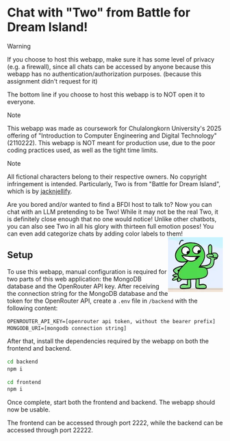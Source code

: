 # Chat with "Two" from Battle for Dream Island!

> [!WARNING]
> If you choose to host this webapp, make sure it has some level of privacy (e.g. a firewall), since all chats can be accessed by anyone because this webapp has no authentication/authorization purposes. (because this assignment didn't request for it)
>  
> The bottom line if you choose to host this webapp is to NOT open it to everyone. 

> [!NOTE]
> This webapp was made as coursework for Chulalongkorn University's 2025 offering of "Introduction to Computer Engineering and Digital Technology" (2110222).
> This webapp is NOT meant for production use, due to the poor coding practices used, as well as the tight time limits.

> [!NOTE]
> All fictional characters belong to their respective owners. No copyright infringement is intended.
> Particularly, Two is from "Battle for Dream Island", which is by [jacknjellify](https://www.youtube.com/@BFDI).

Are you bored and/or wanted to find a BFDI host to talk to? 
Now you can chat with an LLM pretending to be Two! 
While it may not be the real Two, it is definitely close enough that no one would notice! 
Unlike other chatbots, you can also see Two in all his glory with thirteen full emotion poses!
You can even add categorize chats by adding color labels to them!
<img align="right"  src="./two-profile-picture.png">

## Setup
To use this webapp, manual configuration is required for two parts of this web application: the MongoDB database and the OpenRouter API key.
After receiving the connection string for the MongoDB database and the token for the OpenRouter API, create a `.env` file in `/backend` with the following content:
```
OPENROUTER_API_KEY=[openrouter api token, without the bearer prefix]
MONGODB_URI=[mongodb connection string]
```

After that, install the dependencies required by the webapp on both the frontend and backend.

```bash
cd backend
npm i
```

```bash
cd frontend
npm i
```

Once complete, start both the frontend and backend. The webapp should now be usable.

The frontend can be accessed through port 2222, while the backend can be accessed through port 22222.